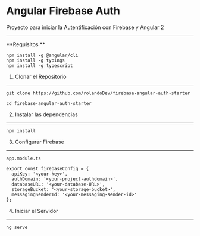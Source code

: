 Angular Firebase Auth
===================


Proyecto para iniciar la Autentificación con Firebase y Angular 2 

----------
**Requisitos **

    npm install -g @angular/cli
    npm install -g typings
    npm install -g typescript

 1. Clonar el Repositorio
-------------------

    git clone https://github.com/rolandoDev/firebase-angular-auth-starter
    
    cd firebase-angular-auth-starter

 2. Instalar las dependencias
-------------------

    npm install

 3. Configurar Firebase
-------------

    app.module.ts
    
    export const firebaseConfig = {
      apiKey: '<your-key>',
      authDomain: '<your-project-authdomain>',
      databaseURL: '<your-database-URL>',
      storageBucket: '<your-storage-bucket>',
      messagingSenderId: '<your-messaging-sender-id>'
    };

 4. Iniciar el Servidor
-------------

    ng serve